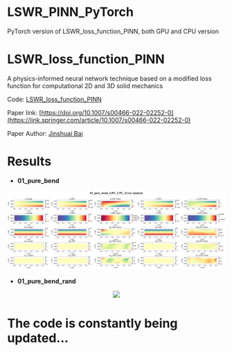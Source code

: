 # LSWR_PINN_PyTorch
PyTorch version of LSWR_loss_function_PINN, both GPU and CPU version   

# LSWR_loss_function_PINN

A physics-informed neural network technique based on a modified loss function for computational 2D and 3D solid mechanics 


Code: [LSWR_loss_function_PINN](https://github.com/JinshuaiBai/LSWR_loss_function_PINN)       

Paper link: [https://doi.org/10.1007/s00466-022-02252-0](https://link.springer.com/article/10.1007/s00466-022-02252-0)    

Paper Author: [Jinshuai Bai](https://github.com/JinshuaiBai)
   

# Results   
- **01_pure_bend**  
<p align="center">
  <img src="./01_pure_bend/Error analysis/Error_GPU_CPU.png" width="1000">

</p>   



- **01_pure_bend_rand**  
<p align="center">
  <img src="./01_pure_bend_rand/Error analysis/Error_GPU_CPU_Random.png" width="1000">

</p>  

# The code is constantly being updated...
